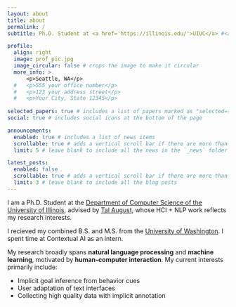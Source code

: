 ```yaml
---
layout: about
title: about
permalink: /
subtitle: Ph.D. Student at <a href='https://illinois.edu/'>UIUC</a> #<a href='#'>Affiliations</a>. Address. Contacts. Motto. Etc. at [Urbana-Champaign (UIUC)](https://illinois.edu/)

profile:
  align: right
  image: prof_pic.jpg
  image_circular: false # crops the image to make it circular
  more_info: >
      <p>Seattle, WA</p>
  #   <p>555 your office number</p>
  #   <p>123 your address street</p>
  #   <p>Your City, State 12345</p>
  
selected_papers: true # includes a list of papers marked as "selected={true}"
social: true # includes social icons at the bottom of the page

announcements:
  enabled: true # includes a list of news items
  scrollable: true # adds a vertical scroll bar if there are more than 3 news items
  limit: 5 # leave blank to include all the news in the `_news` folder

latest_posts:
  enabled: false
  scrollable: true # adds a vertical scroll bar if there are more than 3 new posts items
  limit: 3 # leave blank to include all the blog posts
---
```


I am a Ph.D. Student at the [Department of Computer Science of the University of Illinois](https://siebelschool.illinois.edu/), advised by [Tal August](https://talaugust.github.io/), whose HCI + NLP work reflects my research interests.

I recieved my combined B.S. and M.S. from the [University of Washington](https://www.washington.edu/). I spent time at Contextual AI as an intern.

My research broadly spans **natural language processing** and **machine learning**, motivated by **human-computer interaction**. My current interests primarily include:
* Implicit goal inference from behavior cues
* User adaptation of text interfaces
* Collecting high quality data with implicit annotation

<!-- Put your address / P.O. box / other info right below your picture. You can also disable any of these elements by editing `profile` property of the YAML header of your `_pages/about.md`. Edit `_bibliography/papers.bib` and Jekyll will render your [publications page](/al-folio/publications/) automatically. -->
